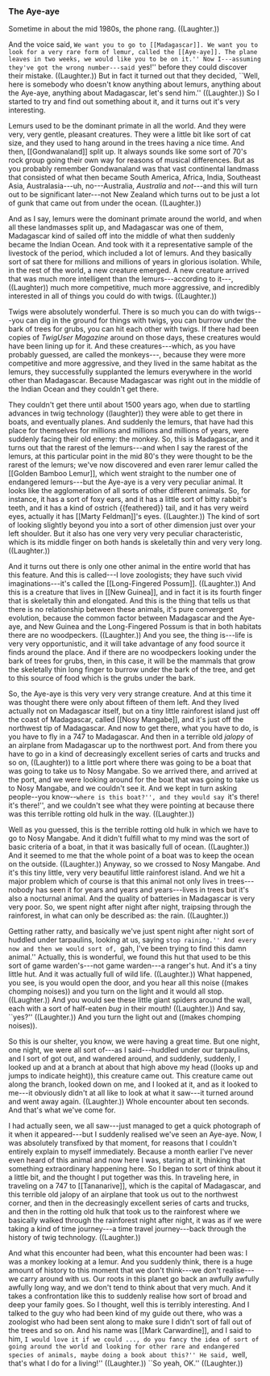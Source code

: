 ### The Aye-aye ###

Sometime in about the mid 1980s, the phone rang. ((Laughter.))

And the voice said, ``We want you to go to [[Madagascar]]. We want you to look
for a very rare form of lemur, called the [[Aye-aye]]. The plane leaves in two
weeks, we would like you to be on it.'' Now I---assuming they've got the wrong
number---said ``yes!'' before they could discover their mistake. ((Laughter.))
But in fact it turned out that they decided, ``Well, here is somebody who
doesn't know anything about lemurs, anything about the Aye-aye, anything about
Madagascar, let's send him.'' ((Laughter.))
So I started to try and find out something about it, and it turns out
it's very interesting.

Lemurs used to be the dominant primate in all the world. And they were very,
very gentle, pleasant creatures. They were a little bit like sort of cat
size, and they used to hang around in the trees having a nice time.
And then, [[Gondwanaland]] split up. It always sounds like some sort of 70's rock
group going their own way for reasons of musical differences. But as you
probably remember Gondwanaland was that vast continental landmass that
consisted of what then became South America, Africa, India, Southeast Asia,
Australasia---uh, no---Australia, *Australia* and *not*---and this will turn out to
be significant later---not New Zealand which turns out to be just a lot of gunk
that came out from under the ocean. ((Laughter.))

And as I say, lemurs were the dominant primate around the world, and when all
these landmasses split up, and Madagascar was one of them, Madagascar kind of
sailed off into the middle of what then suddenly became the Indian Ocean.
And took with it a representative sample of the livestock of the period, which
included a lot of lemurs. And they basically sort of sat there for millions
and millions of years in glorious isolation. While, in the rest of the world,
a new creature emerged. A new creature arrived that was much more intelligent
than the lemurs---according to it---, ((Laughter)) much more competitive, much
more aggressive, and incredibly interested in all of things you could do with
twigs. ((Laughter.))

Twigs were absolutely wonderful. There is so much you can do with twigs---you
can dig in the ground for things with twigs, you can burrow under the bark of
trees for grubs, you can hit each other with twigs. If there had been copies
of *TwigUser Magazine* around on those days, these creatures would have been
lining up for it.
And these creatures---which, as you have probably guessed, are called the
monkeys---, because they were more competitive and more aggressive, and they lived
in the same habitat as the lemurs, they successfully supplanted the lemurs
everywhere in the world other than Madagascar. Because Madagascar was right
out in the middle of the Indian Ocean and they couldn't get there.

They couldn't get there until about 1500 years ago, when due to startling
advances in twig technology ((laughter)) they were able to get there in boats,
and eventually planes. And suddenly the lemurs, that have had this place for
themselves for millions and millions and millions of years, were suddenly facing
their old enemy: the monkey.
So, this is Madagascar, and it turns out that the rarest of the lemurs---and when
I say the rarest of the lemurs, at this particular point in the mid 80's they were
thought to be the rarest of the lemurs; we've now discovered and even rarer
lemur called the [[Golden Bamboo Lemur]], which went straight to the number one
of endangered lemurs---but the Aye-aye is a very very peculiar animal. It looks
like the agglomeration of all sorts of other different animals. So, for
instance, it has a sort of foxy ears, and it has a little sort of bitty rabbit's
teeth, and it has a kind of ostrich {{feathered}} tail, and it has very weird
eyes, actually it has [[Marty Feldman]]'s eyes. ((Laughter.)) The kind of sort
of looking slightly beyond you into a sort of other dimension just over your
left shoulder. But it also has one very very very peculiar characteristic,
which is its middle finger on both hands is skeletally thin and very very
long. ((Laughter.))

And it turns out there is only one other animal in the entire world that has
this feature. And this is called---I love zoologists; they have such vivid
imaginations---it's called the [[Long-Fingered Possum]]. ((Laughter.)) And this
is a creature that lives in [[New Guinea]], and in fact it is its fourth
finger that is skeletally thin and elongated. And this is the thing that tells
us that there is no relationship between these animals, it's pure convergent
evolution, because the common factor between Madagascar and the Aye-aye, and
New Guinea and the Long-Fingered Possum is that in both habitats there are no
woodpeckers. ((Laughter.))
And you see, the thing is---life is very very opportunistic, and it will
take advantage of any food source it finds around the place. And if there are
no woodpeckers looking under the bark of trees for grubs, then, in this case,
it will be the mammals that grow the skeletally thin long finger to burrow
under the bark of the tree, and get to this source of food which is the grubs
under the bark.

So, the Aye-aye is this very very very strange creature. And at this time it
was thought there were only about fifteen of them left. And they lived actually
not on Madagascar itself, but on a tiny little rainforest island just off the
coast of Madagascar, called [[Nosy Mangabe]], and it's just off the northwest tip
of Madagascar. And now to get there, what you have to do, is you have to fly
in a 747 to Madagascar. And then in a terrible old *jalopy* of an airplane from
Madagascar up to the northwest port. And from there you have to go in a kind
of decreasingly excellent series of carts and trucks and so on, ((Laughter)) to
a little port where there was going to be a boat that was going to take us to
Nosy Mangabe. So we arrived there, and arrived at the port, and we were
looking around for the boat that was going to take us to Nosy Mangabe, and we
couldn't see it. And we kept in turn asking people--you know--``where is this
boat?'', and they would say ``it's there! it's there!'', and we couldn't see what
they were pointing at because there was this terrible rotting old hulk in the
way. ((Laughter.))

Well as you guessed, this is the terrible rotting old hulk in which we have to
go to Nosy Mangabe. And it didn't fulfill what to my mind was the
sort of basic criteria of a boat, in that it was basically full of ocean.
((Laughter.)) And it seemed to me that the whole point of a boat was to keep the
ocean on the outside. ((Laughter.))
Anyway, so we crossed to Nosy Mangabe. And it's this tiny little, very very
beautiful little rainforest island. And we hit a major problem which of course
is that this animal not only lives in trees---nobody has seen it for years
and years and years---lives in trees but it's also a nocturnal animal. And the
quality of batteries in Madagascar is very very poor. So, we spent night after
night after night, traipsing through the rainforest, in what can only be
described as: the rain. ((Laughter.))

Getting rather ratty, and basically we've just spent night after night sort
of huddled under tarpaulins, looking at us, saying ``stop raining.'' And
every now and then we would sort of, ``gah, I've been trying to find this
damn animal.'' Actually, this is wonderful, we found this hut that used to be this sort of game warden's---not game warden---a ranger's hut. And it's a tiny little hut. And it was actually full of wild life. ((Laughter.)) What happened, you see,
is you would open the door, and you hear all this noise
((makes chomping noises)) and you turn on the light and it would all stop.
((Laughter.)) And you would see these little giant spiders
around the wall, each with  a sort of half-eaten *bug* in their mouth!
((Laughter.)) And say, ``yes?'' ((Laughter.)) And you turn the light out
and ((makes chomping noises)).

So this is our shelter, you know, we were having a great time. But one
night, one night, we were all sort of---as I said---huddled under our tarpaulins,
and I sort of got out, and wandered around, and suddenly, suddenly, I looked
up and at a branch at about that high above my head
((looks up and jumps to indicate height)), this creature came
out. This creature came out along the branch, looked down on me, and I looked
at it, and as it looked to me---it obviously didn't at all like to look at
what it saw---it turned around and went away again. ((Laughter.))
Whole encounter about ten seconds. And that's what we've come for.

I had actually seen, we all saw---just managed to get a quick
photograph of it when it appeared---but I suddenly realised we've seen an
Aye-aye. Now, I was absolutely transfixed by that moment, for reasons that I
couldn't entirely explain to myself immediately. Because a month earlier I've
never even heard of this animal and now here I was, staring at it, thinking
that something extraordinary happening here. So I began to sort of think about
it a little bit, and the thought I put together was this. In traveling
here, in traveling on a 747 to [[Tananarive]], which is the capital of
Madagascar, and this terrible old jalopy of an airplane that took us out to the
northwest corner, and then in the decreasingly excellent series of carts and
trucks, and then in the rotting old hulk that took us to the rainforest where
we basically walked through the rainforest night after night, it was as if we
were taking a kind of time journey---a time travel journey---back through the
history of twig technology. ((Laughter.))

And what this encounter had been, what this encounter had been was: I was a
monkey looking at a lemur. And you suddenly think, there is a huge amount of
history to this moment that we don't think---we don't realise---we carry
around with us. Our roots in this planet go back an awfully awfully awfully
long way, and we don't tend to think about that very much. And it takes a
confrontation like this to suddenly realise how sort of broad and deep your
family goes. So I thought, well this is terribly interesting. And I talked to
the guy who had been kind of my guide out there, who was a zoologist who had
been sent along to make sure I didn't sort of fall out of the trees and so on.
And his name was [[Mark Carwardine]], and I said to him, ``I would love it if
we could ..., do you fancy the idea of sort of going around the world and
looking for other rare and endangered species of animals, maybe doing a book
about this?'' He said, ``well, that's what I do for a living!'' ((Laughter.))
``So yeah, OK.'' ((Laughter.))
